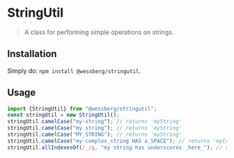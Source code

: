 # StringUtil
> A class for performing simple operations on strings.

## Installation
Simply do: `npm install @wessberg/stringutil`.

## Usage
```typescript
import {StringUtil} from "@wessberg/stringutil";
const stringUtil = new StringUtil();
stringUtil.camelCase("my-string"); // returns 'myString'
stringUtil.camelCase("my string"); // returns 'myString'
stringUtil.camelCase("MY_STRING"); // returns 'myString'
stringUtil.camelCase("my-complex_string HAS a_SPACE"); // returns 'myComplexStringHasASpace'
stringUtil.allIndexesOf(/_/g, "my string has underscores _here_"); // returns [26, 31]
```




